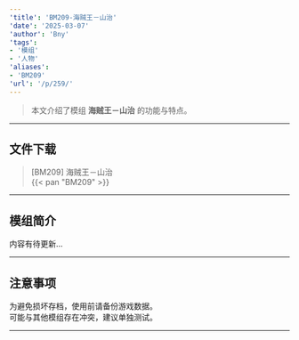 ```yaml
---
'title': 'BM209-海贼王－山治'
'date': '2025-03-07'
'author': 'Bny'
'tags':
- '模组'
- '人物'
'aliases':
- 'BM209'
'url': '/p/259/'
---
```


> 本文介绍了模组 **海贼王－山治** 的功能与特点。

---

## 文件下载

> [BM209] 海贼王－山治  
{{< pan "BM209" >}}  

---

## 模组简介

>  
内容有待更新...  

---

## 注意事项

>  
为避免损坏存档，使用前请备份游戏数据。  
可能与其他模组存在冲突，建议单独测试。  

---

